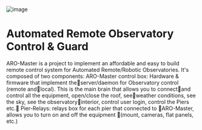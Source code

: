![image](https://github.com/user-attachments/assets/f11f5d3a-4bc3-4ead-ba16-23fee96c62ab)
# Automated Remote Observatory Control &amp; Guard

ARO-Master is a project to implement an affordable and easy to build remote control system for Automated Remote/Robotic Observatories.
It's composed of two components:
ARO-Master control box:
Hardware & firmware that implement theserver/daemon for Observatory control (remote andlocal). This is the main brain that allows you to connectand control all the equipment, open/close the roof, seeweather conditions, see the sky, see the observatoryinterior, control user login, control the Piers etc.
Pier-Relays: relays box for each pier that connected to ARO-Master, allows you to turn on and off the equipment (mount, cameras, flat panels, etc.) 
